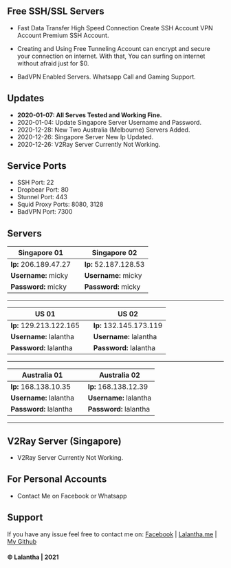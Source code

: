 ## Free SSH/SSL Servers

- Fast Data Transfer High Speed Connection Create SSH Account VPN Account Premium SSH Account.

- Creating and Using Free Tunneling Account can encrypt and secure your connection on internet. With that, You can surfing on internet without afraid just for $0.

- BadVPN Enabled Servers. Whatsapp Call and Gaming Support.

## Updates

- **2020-01-07: All Serves Tested and Working Fine.**
- 2020-01-04: Update Singapore Server Username and Password.
- 2020-12-28: New Two Australia (Melbourne) Servers Added.
- 2020-12-26: Singapore Server New Ip Updated.
- 2020-12-26: V2Ray Server Currently Not Working.

## Service Ports

- SSH Port: 22
- Dropbear Port: 80
- Stunnel Port: 443
- Squid Proxy Ports: 8080, 3128
- BadVPN Port: 7300

## Servers

| Singapore 01  |   |  Singapore 02 |
| ------------- | ------------- | ------------- |
| **Ip:** 206.189.47.27 |  | **Ip:** 52.187.128.53 |
| **Username:** micky  |  | **Username:** micky |
| **Password:** micky  |   | **Password:** micky |

-------------------------

| US 01  |   |  US 02 |
| ------------- | ------------- | ------------- |
| **Ip:** 129.213.122.165 |  | **Ip:** 132.145.173.119 |
| **Username:** lalantha  |  | **Username:** lalantha |
| **Password:** lalantha  |   | **Password:** lalantha |
    
-------------------------

| Australia 01  |   |  Australia 02 |
| ------------- | ------------- | ------------- |
| **Ip:** 168.138.10.35 |  | **Ip:** 168.138.12.39 |
| **Username:** lalantha  |  | **Username:** lalantha |
| **Password:** lalantha  |   | **Password:** lalantha |

-------------------------

## V2Ray Server (Singapore)

* V2Ray Server Currently Not Working.


## For Personal Accounts

- Contact Me on Facebook or Whatsapp


## Support 

If you have any issue feel free to contact me on: 
[Facebook](https://www.facebook.com/lalanthamadushan82) | [Lalantha.me](https://lalantha.me/) | [My Github](https://github.com/lalantham)


#### &copy; Lalantha | 2021
